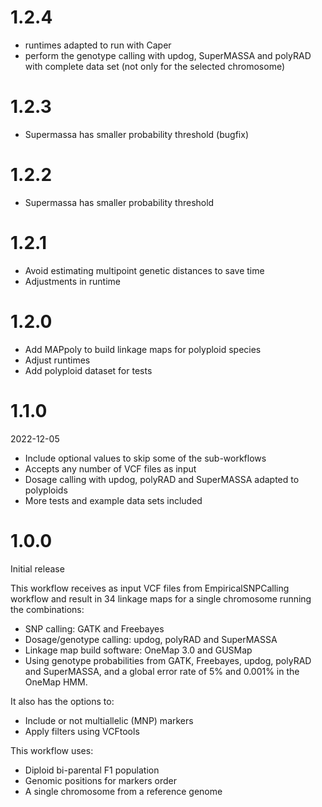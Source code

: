 # 1.2.4

* runtimes adapted to run with Caper
* perform the genotype calling with updog, SuperMASSA and polyRAD with complete data set (not only for the selected chromosome)

# 1.2.3

* Supermassa has smaller probability threshold (bugfix)

# 1.2.2

* Supermassa has smaller probability threshold

# 1.2.1

* Avoid estimating multipoint genetic distances to save time
* Adjustments in runtime

# 1.2.0

* Add MAPpoly to build linkage maps for polyploid species
* Adjust runtimes 
* Add polyploid dataset for tests

# 1.1.0

2022-12-05

* Include optional values to skip some of the sub-workflows
* Accepts any number of VCF files as input
* Dosage calling with updog, polyRAD and SuperMASSA adapted to polyploids
* More tests and example data sets included

# 1.0.0

Initial release

This workflow receives as input VCF files from EmpiricalSNPCalling workflow and result in 34 linkage maps for a single chromosome running the combinations:

* SNP calling: GATK and Freebayes
* Dosage/genotype calling: updog, polyRAD and SuperMASSA
* Linkage map build software: OneMap 3.0 and GUSMap
* Using genotype probabilities from GATK, Freebayes, updog, polyRAD and SuperMASSA, and a global error rate of 5% and 0.001% in the OneMap HMM.

It also has the options to:

* Include or not multiallelic (MNP) markers
* Apply filters using VCFtools

This workflow uses:

* Diploid bi-parental F1 population
* Genomic positions for markers order
* A single chromosome from a reference genome
